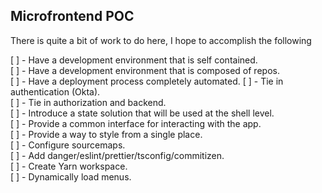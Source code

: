 ## Microfrontend POC

There is quite a bit of work to do here, I hope to accomplish the following

[ ] - Have a development environment that is self contained.   
[ ] - Have a development environment that is composed of repos.   
[ ] - Have a deployment process completely automated. 
[ ] - Tie in authentication (Okta).   
[ ] - Tie in authorization and backend.  
[ ] - Introduce a state solution that will be used at the shell level.  
[ ] - Provide a common interface for interacting with the app.   
[ ] - Provide a way to style from a single place.   
[ ] - Configure sourcemaps.  
[ ] - Add danger/eslint/prettier/tsconfig/commitizen.  
[ ] - Create Yarn workspace.  
[ ] - Dynamically load menus.  
   
